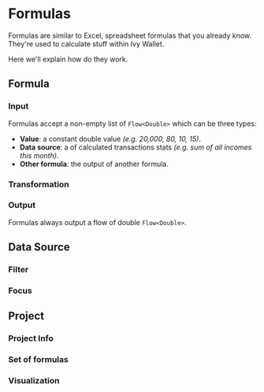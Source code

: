 # Formulas

Formulas are similar to Excel, spreadsheet formulas that you already know. They're used to calculate
stuff within Ivy Wallet.

Here we'll explain how do they work.

## Formula

### Input

Formulas accept a non-empty list of `Flow<Double>` which can be three types:

- **Value**: a constant double value _(e.g. 20,000, 80, 10, 15)_.
- **Data source**: a of calculated transactions stats _(e.g. sum of all incomes this month)_.
- **Other formula**: the output of another formula.

### Transformation

### Output

Formulas always output a flow of double `Flow<Double>`.

## Data Source

### Filter

### Focus

## Project

### Project Info

### Set of formulas

### Visualization